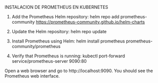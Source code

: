 INSTALACION DE PROMETHEUS EN KUBERNETES

1. Add the Prometheus Helm repository: helm repo add prometheus-community https://prometheus-community.github.io/helm-charts

2. Update the Helm repository: helm repo update

3. Install Prometheus using Helm: helm install prometheus prometheus-community/prometheus

4. Verify that Prometheus is running: kubectl port-forward service/prometheus-server 9090:80

Open a web browser and go to http://localhost:9090. You should see the Prometheus web interface.